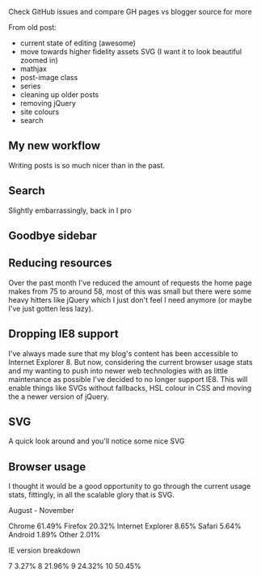 Check GitHub issues and compare GH pages vs blogger source for more













From old post:



- current state of editing (awesome)
- move towards higher fidelity assets SVG (I want it to look beautiful zoomed in)
- mathjax
- post-image class
- series
- cleaning up older posts
- removing jQuery
- site colours
- search

## My new workflow

Writing posts is so much nicer than in the past.

## Search

Slightly embarrassingly, back in I pro

## Goodbye sidebar

## Reducing resources

Over the past month I've reduced the amount of requests the home page makes from 75 to around 58, most of this was small but there were some heavy hitters like jQuery which I just don't feel I need anymore (or maybe I've just gotten less lazy).

## Dropping IE8 support

I've always made sure that my blog's content has been accessible to Internet Explorer 8. But now, considering the current browser usage stats and my wanting to push into newer web technologies with as little maintenance as possible I've decided to no longer support IE8. This will enable things like SVGs without fallbacks, HSL colour in CSS and moving the a newer version of jQuery.

## SVG

A quick look around and you'll notice some nice SVG

## Browser usage

I thought it would be a good opportunity to go through the current usage stats, fittingly, in all the scalable glory that is SVG.

August - November

Chrome 61.49%
Firefox 20.32%
Internet Explorer 8.65%
Safari 5.64%
Android 1.89%
Other 2.01%

IE version breakdown

7  3.27%
8  21.96%
9  24.32%
10 50.45%
